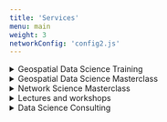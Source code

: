 ```yaml
---
title: 'Services'
menu: main
weight: 3
networkConfig: 'config2.js'
---
```


<div class="services">
  <details class="service">
    <summary class="service__title">Geospatial Data Science Training</summary>
    <p class="service__description">With a track record of client projects, from innovative startups to major corporations, Milan has become a recognized figure in geospatial data. He regularly published Geospatial Python tutorials for Towards Data Science and is a top voice in data science and GIS on LinkedIn. Leveraging this extensive experience, Milan now offers a comprehensive 8-hour course on geospatial data science. This program is specifically tailored to provide a general overview and hands-on technical experience on the modern stack of geospatial data science using Python.</p>
    <p></p>
    <p>**Outline**:</p>
    <p>*Day 1*: Introduction to Geospatial Analytics with Python<br>
    - Overview of geospatial data science<br>
    - Introduction to Python for geospatial analysis<br>
    - Hands-on exercises: Working with geospatial libraries in Python</p>
    <p>[Day 2](): Spatial Data Visualization and Exploration<br>
    - Data visualization techniques for spatial data<br>
    - Exploratory data analysis (EDA) for geospatial datasets<br>
    - Practical session: Creating interactive maps with Python</p>
    <p>Day 3: Spatial Data Processing and Analysis<br>
    - Advanced spatial data processing techniques<br>
    - Spatial querying and analysis<br>
    - Case studies and practical examples</p>
    <p>Day 4: Geospatial Machine Learning<br>
    - Introduction to machine learning for geospatial data<br>
    - Feature engineering for spatial datasets<br>
    - Hands-on workshop: Building predictive models with geospatial data</p>
    <p>Day 5: Geospatial Applications and Future Trends<br>
    - Real-world applications of geospatial analytics<br>
    - Emerging trends and technologies in geospatial data science<br>
    - Q&A and discussion session</p>
   <p></p>
    <p>**Technical Details**:</p>
    <p>Location: Budapest, Hungary<br>
    - Venue: [Provide Venue Name/Address]<br>
    - Time: [Insert Start Time and End Time for Each Day]<br>
    - Dates: [Insert Course Dates]</p></p>
    <a class="service__contact button" href="../contact#geospatial-data-science-training">Ask for details</a>
  </details>
  <details class="service">
    <summary class="service__title">Geospatial Data Science Masterclass</summary>
    <p class="service__description">Are you interested in leveling up your geospatial skills, from data cleaning to map visualizations? Milan has been working with geospatial data for over five years, including start-ups, governmental, and consulting projects. He is now ready to share his insights and best practices during his one-on-one masterclasses!</p>
    <a class="service__contact button" href="../contact#geospatial-data-science-masterclass">Ask for details</a>
  </details>
  <details class="service">
    <summary class="service__title">Network Science Masterclass</summary>
    <p class="service__description">Do you want to understand complex systems, from legal tech to HR, or simply create powerful network visualizations of your data? Now is the chance to learn from an expert who had his networks from GQ to the New York Times in Milan's limited one-on-one masterclasses!</p>
    <a class="service__contact button" href="../contact#network-science-masterclass">Ask for details</a>
  </details>
  <details class="service">
    <summary class="service__title">Lectures and workshops</summary>
    <p class="service__description">Milan has been a lecturer and keynote speaker at events for years, both in academia and the private sector - now you can invite him to your event covering various areas of data science and its applications, particularly network science and geospatial data analytics. For references, please visit the <a href="../appearances">Appearances</a> section. </p>
    <a class="service__contact button" href="../contact#lecture-workshop">Ask for details</a>
  </details>
  <details class="service">
    <summary class="service__title">Data Science Consulting</summary>
    <p class="service__description">Milan and his team have been working with clients at all scales, from start-ups to global corporations, in numerous industry segments,  from consulting to fintech. Their expertise cover i) building data science teams from conducting interviews to organizing workflows, ii) designing user-friendly digital products utilizing large-scale data and AI, and iii) tackling a wide range of data-related problems using geospatial data science, network science, natural language processing, machine learning, and many more.</p>
    <a class="service__contact button" href="../contact#data-science-consulting">Ask for details</a>
  </details>
</div>
